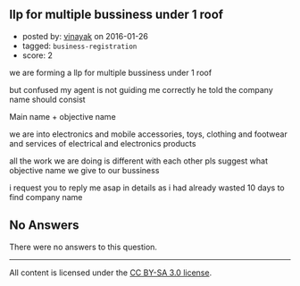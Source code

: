 ## llp for multiple bussiness under 1 roof

- posted by: [vinayak](https://stackexchange.com/users/7711479/vinayak) on 2016-01-26
- tagged: `business-registration`
- score: 2

we are forming a llp for multiple bussiness under 1 roof

but confused my agent is not guiding me correctly he told the company name should consist

Main name + objective name

we are into electronics and mobile accessories, toys, clothing and footwear and services of electrical and electronics products

all the work we are doing is different with each other pls suggest what objective name we give to our bussiness

i request you to reply me asap in details as i had already wasted 10 days to find company name

## No Answers

There were no answers to this question.


---

All content is licensed under the [CC BY-SA 3.0 license](https://creativecommons.org/licenses/by-sa/3.0/).
